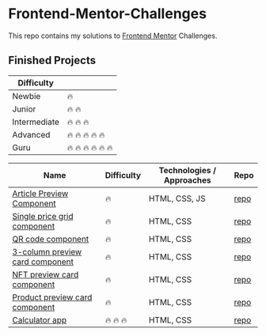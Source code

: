 # Frontend-Mentor-Challenges

This repo contains my solutions to [Frontend Mentor](https://www.frontendmentor.io/) Challenges.

## Finished Projects

| Difficulty   |                                           |
| ------------ | ----------------------------------------- |
| Newbie       | :fire:                                    |
| Junior       | :fire: :fire:                             |
| Intermediate | :fire: :fire: :fire:                      |
| Advanced     | :fire: :fire: :fire: :fire: :fire:        |
| Guru         | :fire: :fire: :fire: :fire: :fire: :fire: |

| Name                                                                                                                              | Difficulty           | Technologies / Approaches | Repo                                                                                                               |
| --------------------------------------------------------------------------------------------------------------------------------- | -------------------- | ------------------------- | ------------------------------------------------------------------------------------------------------------------ |
| [Article Preview Component](https://kuraanal.github.io/my.frontend.mentor.solutions/Article%20Preview%20Component/)               | :fire:               | HTML, CSS, JS             | [repo](https://github.com/Kuraanal/my.frontend.mentor.solutions/blob/master/Article%20Preview%20Component/)        |
| [Single price grid component](https://kuraanal.github.io/my.frontend.mentor.solutions/Single%20price%20grid%20component)          | :fire:               | HTML, CSS                 | [repo](https://github.com/Kuraanal/my.frontend.mentor.solutions/tree/master/Single%20price%20grid%20component)     |
| [QR code component](https://kuraanal.github.io/my.frontend.mentor.solutions/QR%20code%20component/)                               | :fire:               | HTML, CSS                 | [repo](https://github.com/Kuraanal/my.frontend.mentor.solutions/tree/master/QR%20code%20component)                 |
| [3-column preview card component](https://kuraanal.github.io/my.frontend.mentor.solutions/3-column%20preview%20card%20component/) | :fire:               | HTML, CSS                 | [repo](https://github.com/Kuraanal/my.frontend.mentor.solutions/tree/master/3-column%20preview%20card%20component) |
| [NFT preview card component](https://kuraanal.github.io/my.frontend.mentor.solutions/NFT%20Preview%20Card/)                       | :fire:               | HTML, CSS                 | [repo](https://github.com/Kuraanal/my.frontend.mentor.solutions/tree/master/NFT%20Preview%20Card)                  |
| [Product preview card component](https://kuraanal.github.io/my.frontend.mentor.solutions/Product%20preview%20card%20component/)   | :fire:               | HTML, CSS                 | [repo](https://github.com/Kuraanal/my.frontend.mentor.solutions/tree/master/Product%20preview%20card%20component)  |
| [Calculator app](https://mesutcifci.github.io/Frontend-Mentor-Challenges/article-preview-component-master/index.html)             | :fire: :fire: :fire: | HTML, CSS                 | [repo](https://github.com/Kuraanal/my.frontend.mentor.solutions/tree/master/Calculator%20app)                      |
